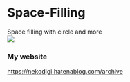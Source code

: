 # Space-Filling
Space filling with circle and more<br>
[![](http://img.youtube.com/vi/wQL29UFhNM4/0.jpg)](http://www.youtube.com/watch?v=wQL29UFhNM4 "")<br>
### My website
https://nekodigi.hatenablog.com/archive
